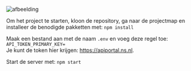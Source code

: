 ![afbeelding](https://github.com/user-attachments/assets/f980b3b1-b711-4dd3-b50a-7de78e2b4efa)

Om het project te starten, kloon de repository,
ga naar de projectmap en installeer de benodigde pakketten met: `npm install`

Maak een bestand aan met de naam `.env` en voeg deze regel toe: `API_TOKEN_PRIMARY_KEY=`<br>
Je kunt de token hier krijgen: <a href='https://apiportal.ns.nl'>https://apiportal.ns.nl</a>.

Start de server met: `npm start`

